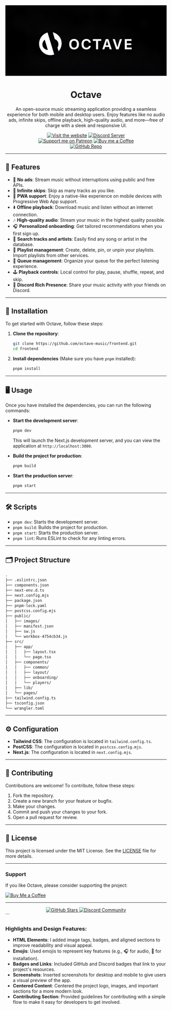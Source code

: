 
<div align="center">
  <img width="600" src="public/images/OctaveBanner.png" alt="Octave Logo">

  <h1>Octave</h1>
  <p>An open-source music streaming application providing a seamless experience for both mobile and desktop users. Enjoy features like no audio ads, infinite skips, offline playback, high-quality audio, and more—free of charge with a sleek and responsive UI.</p>

  <div>
    <a href="https://beta.octave.gold"><img alt="Visit the website" height="56" src="https://cdn.jsdelivr.net/npm/@intergrav/devins-badges@3/assets/cozy/documentation/website_vector.svg"></a>
    <a href="https://discord.gg/octave"><img alt="Discord Server" height="56" src="https://cdn.jsdelivr.net/npm/@intergrav/devins-badges@3/assets/cozy/social/discord-plural_vector.svg"></a>
  </div>

  <div>
    <a href="https://patreon.com/octaveapps"><img alt="Support me on Patreon" height="56" src="https://cdn.jsdelivr.net/npm/@intergrav/devins-badges@3/assets/cozy/donate/patreon-singular_vector.svg"></a>
    <a href="https://www.buymeacoffee.com/octaveapps"><img alt="Buy me a Coffee" height="56" src="https://cdn.jsdelivr.net/npm/@intergrav/devins-badges@3/assets/cozy/donate/buymeacoffee-singular_vector.svg"></a>
  </div>

  <a href="https://github.com/octave-music/frontend">
    <img alt="GitHub Repo" height="45" src="https://img.shields.io/badge/Repo-GitHub-181717?style=for-the-badge&logo=github">
  </a>
</div>

---

<!-- ## 📸 Screenshots

<div align="center">
  <img src="assets/octave-desktop.png" alt="Octave Desktop" width="600">
  <br />
  <img src="assets/octave-mobile.png" alt="Octave Mobile" width="600">
</div>

--- -->

## 🌟 Features

- 🚫 **No ads**: Stream music without interruptions using public and free APIs.
- 🔄 **Infinite skips**: Skip as many tracks as you like.
- 📱 **PWA support**: Enjoy a native-like experience on mobile devices with Progressive Web App support.
- ⬇️ **Offline playback**: Download music and listen without an internet connection.
- 🎶 **High-quality audio**: Stream your music in the highest quality possible.
- 🎧 **Personalized onboarding**: Get tailored recommendations when you first sign up.
- 🎤 **Search tracks and artists**: Easily find any song or artist in the database.
- 📑 **Playlist management**: Create, delete, pin, or unpin your playlists. Import playlists from other services.
- 🔄 **Queue management**: Organize your queue for the perfect listening experience.
- 🕹️ **Playback controls**: Local control for play, pause, shuffle, repeat, and skip.
- 🤖 **Discord Rich Presence**: Share your music activity with your friends on Discord.

---

## 🚀 Installation

To get started with Octave, follow these steps:

1. **Clone the repository**:

    ```bash
    git clone https://github.com/octave-music/frontend.git
    cd frontend
    ```

2. **Install dependencies** (Make sure you have `pnpm` installed):

    ```bash
    pnpm install
    ```

---

## 🖥️ Usage

Once you have installed the dependencies, you can run the following commands:

- **Start the development server**:

    ```bash
    pnpm dev
    ```

    This will launch the Next.js development server, and you can view the application at `http://localhost:3000`.

- **Build the project for production**:

    ```bash
    pnpm build
    ```

- **Start the production server**:

    ```bash
    pnpm start
    ```

---

## 🛠️ Scripts

- `pnpm dev`: Starts the development server.
- `pnpm build`: Builds the project for production.
- `pnpm start`: Starts the production server.
- `pnpm lint`: Runs ESLint to check for any linting errors.

---

## 🗂️ Project Structure

```
.
├── .eslintrc.json
├── components.json
├── next-env.d.ts
├── next.config.mjs
├── package.json
├── pnpm-lock.yaml
├── postcss.config.mjs
├── public/
│   ├── images/
│   ├── manifest.json
│   ├── sw.js
│   └── workbox-4754cb34.js
├── src/
│   ├── app/
│   │   ├── layout.tsx
│   │   └── page.tsx
│   ├── components/
│   │   ├── common/
│   │   ├── layout/
│   │   ├── onboarding/
│   │   └── players/
│   ├── lib/
│   └── pages/
├── tailwind.config.ts
├── tsconfig.json
└── wrangler.toml
```

---

## ⚙️ Configuration

- **Tailwind CSS**: The configuration is located in `tailwind.config.ts`.
- **PostCSS**: The configuration is located in `postcss.config.mjs`.
- **Next.js**: The configuration is located in `next.config.mjs`.

---

## 🤝 Contributing

Contributions are welcome! To contribute, follow these steps:

1. Fork the repository.
2. Create a new branch for your feature or bugfix.
3. Make your changes.
4. Commit and push your changes to your fork.
5. Open a pull request for review.

---

## 📝 License

This project is licensed under the MIT License. See the [LICENSE](LICENSE) file for more details.

---

### Support

If you like Octave, please consider supporting the project:

<a href="https://www.buymeacoffee.com/octaveapps"><img alt="Buy Me a Coffee" height="56" src="https://cdn.jsdelivr.net/npm/@intergrav/devins-badges@3/assets/cozy/donate/buymeacoffee-singular_vector.svg"></a>

---

<div align="center">
  <a href="https://github.com/octave-music/frontend">
    <img src="https://img.shields.io/github/stars/octave-music/frontend?style=for-the-badge&logo=github" alt="GitHub Stars" />
  </a>
  <a href="https://discord.gg/streamflix">
    <img src="https://img.shields.io/discord/928759631575130172?style=for-the-badge&logo=discord&logoColor=white" alt="Discord Community" />
  </a>
</div>
```

### Highlights and Design Features:
- **HTML Elements**: I added image tags, badges, and aligned sections to improve readability and visual appeal.
- **Emojis**: Used emojis to represent key features (e.g., 🎧 for audio, 🚀 for installation).
- **Badges and Links**: Included GitHub and Discord badges that link to your project's resources.
- **Screenshots**: Inserted screenshots for desktop and mobile to give users a visual preview of the app.
- **Centered Content**: Centered the project logo, images, and important sections for a more modern look.
- **Contributing Section**: Provided guidelines for contributing with a simple flow to make it easy for developers to get involved.

